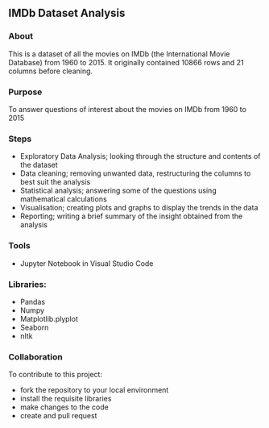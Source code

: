 ## IMDb Dataset Analysis
### About
This is a dataset of all the movies on IMDb (the International Movie Database) from 1960 to 2015.
It originally contained 10866 rows and 21 columns before cleaning.

### Purpose
To answer questions of interest about the movies on IMDb from 1960 to 2015

### Steps
- Exploratory Data Analysis; looking through the structure and contents of the dataset
- Data cleaning; removing unwanted data, restructuring the columns to best suit the analysis
- Statistical analysis; answering some of the questions using mathematical calculations
- Visualisation; creating plots and graphs to display the trends in the data
- Reporting; writing a brief summary of the insight obtained from the analysis

### Tools
- Jupyter Notebook in Visual Studio Code

### Libraries:
- Pandas
- Numpy
- Matplotlib.plyplot
- Seaborn
- nltk

### Collaboration
To contribute to this project:
- fork the repository to your local environment
- install the requisite libraries
- make changes to the code
- create and pull request
